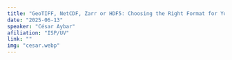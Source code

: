 ```yaml
---
title: "GeoTIFF, NetCDF, Zarr or HDF5: Choosing the Right Format for Your ResearchA"
date: "2025-06-13"
speaker: "César Aybar"
afiliation: "ISP/UV"
link: ""
img: "cesar.webp"
---
```

